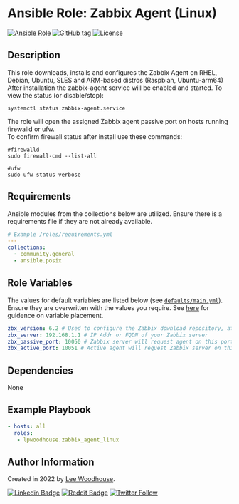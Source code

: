 # **Ansible Role:** Zabbix Agent (Linux)
[![Ansible Role](https://img.shields.io/badge/ansible%20role-lpwoodhouse.zabbix_agent_linux-blue.svg)](https://galaxy.ansible.com/lpwoodhouse/zabbix_agent_linux/)
[![GitHub tag](https://img.shields.io/github/tag/lpwoodhouse/zabbix-agent-linux.svg)](https://github.com/lpwoodhouse/zabbix-agent-linux/tags)
[![License](https://img.shields.io/badge/license-MIT-green?sytle=flat)](LICENSE)

## Description

This role downloads, installs and configures the Zabbix Agent on RHEL, Debian, Ubuntu, SLES and ARM-based distros (Raspbian, Ubuntu-arm64)
After installation the zabbix-agent service will be enabled and started. To view the status (or disable/stop):

```shell
systemctl status zabbix-agent.service
```

The role will open the assigned Zabbix agent passive port on hosts running firewalld or ufw.<br>
To confirm firewall status after install use these commands:

```shell
#firewalld
sudo firewall-cmd --list-all

#ufw
sudo ufw status verbose
```

## Requirements

Ansible modules from the collections below are utilized. Ensure there is a requirements file if they are not already available.

```yaml
# Example /roles/requirements.yml
---
collections:
  - community.general
  - ansible.posix
```

## Role Variables

The values for default variables are listed below (see [`defaults/main.yml`](defaults/main.yml)). Ensure they are overwritten with the values you require. See [here](https://docs.ansible.com/ansible/latest/user_guide/playbooks_variables.html#variable-precedence-where-should-i-put-a-variable) for guidence on variable placement.

```yaml
zbx_version: 6.2 # Used to configure the Zabbix download repository, at time of writing the latest version is 6.2
zbx_server: 192.168.1.1 # IP Addr or FQDN of your Zabbix server
zbx_passive_port: 10050 # Zabbix server will request agent on this port
zbx_active_port: 10051 # Active agent will request Zabbix server on this port
```

## Dependencies

None

## Example Playbook

```yaml
- hosts: all
  roles:
   - lpwoodhouse.zabbix_agent_linux
```

## Author Information

Created in 2022 by [Lee Woodhouse](https://www.leewoodhouse.com/).

[![Linkedin Badge](https://img.shields.io/badge/-LeeWoodhouse-0A66C2?style=flat&logo=Linkedin&logoColor=white&link=https://www.linkedin.com/in/lee-woodhouse-58056118b/)](https://www.linkedin.com/in/lee-woodhouse-58056118b/)
[![Reddit Badge](https://img.shields.io/badge/-lpwoodhouse-FF4500?style=flat&logo=Reddit&logoColor=white&link=https://www.reddit.com/user/lpwoodhouse)](https://www.reddit.com/user/lpwoodhouse)
[![Twitter Follow](https://img.shields.io/twitter/follow/babswoodhouse?style=social)](https://twitter.com/intent/follow?screen_name=babswoodhouse/)
